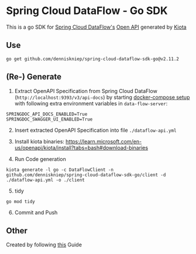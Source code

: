 # Spring Cloud DataFlow - Go SDK
This is a go SDK for [Spring Cloud DataFlow's](https://spring.io/projects/spring-cloud-dataflow/) [Open API](https://docs.spring.io/spring-cloud-dataflow/docs/current/reference/htmlsingle/#api-guide) generated by [Kiota](https://github.com/microsoft/kiota)

## Use
```
go get github.com/denniskniep/spring-cloud-dataflow-sdk-go@v2.11.2
```

## (Re-) Generate
1. Extract OpenAPI Specification from Spring Cloud DataFlow (`http://localhost:9393/v3/api-docs`) by starting [docker-compose setup](https://dataflow.spring.io/docs/installation/local/docker/#installing-by-using-docker-compose) with following extra environment variables in `data-flow-server`:
```
SPRINGDOC_API_DOCS_ENABLED=True
SPRINGDOC_SWAGGER_UI_ENABLED=True
```

2. Insert extracted OpenAPI Specification into file `./dataflow-api.yml`

3. Install kiota binaries:
https://learn.microsoft.com/en-us/openapi/kiota/install?tabs=bash#download-binaries

4. Run Code generation
```
kiota generate -l go -c DataFlowClient -n github.com/denniskniep/spring-cloud-dataflow-sdk-go/client -d ./dataflow-api.yml -o ./client
```

5. tidy
```
go mod tidy
```

6. Commit and Push


## Other
Created by following [this](https://learn.microsoft.com/en-us/openapi/kiota/quickstarts/go) Guide 
